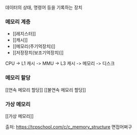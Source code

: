 데이터의 상태, 명령어 등을 기록하는 장치
### 메모리 계층
- [[레지스터]]
- [[캐시]]
- [[메모리(주기억장치)]]
- [[저장장치(보조기억장치)]]

CPU -> L1 캐시 -> MMU -> L3 캐시 -> 메모리 -> 디스크
### 메모리 할당
[[연속 메모리 할당]]
[[불연속 메모리 할당]]
### 가상 메모리
[[가상 메모리]]

출처:
https://tcpschool.com/c/c_memory_structure
면접어쩌구